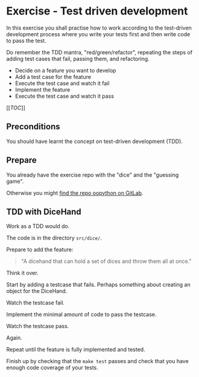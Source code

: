 Exercise - Test driven development
==========================

In this exercise you shall practise how to work according to the test-driven development process where you write your tests first and then write code to pass the test.

Do remember the TDD mantra, "red/green/refactor", repeating the steps of adding test cases that fail, passing them, and refactoring.

* Decide on a feature you want to develop
* Add a test case for the feature
* Execute the test case and watch it fail
* Implement the feature
* Execute the test case and watch it pass

[[_TOC_]]



Preconditions
--------------------------

You should have learnt the concept on test-driven development (TDD).



Prepare
--------------------------

You already have the exercise repo with the "dice" and the "guessing game".

Otherwise you might [find the repo oopython on GitLab](https://gitlab.com/mikael-roos/oopython).



TDD with DiceHand
--------------------------

Work as a TDD would do.

The code is in the directory `src/dice/`.

Prepare to add the feature:

> "A dicehand that can hold a set of dices and throw them all at once."

Think it over.

Start by adding a testcase that fails. Perhaps something about creating an object for the DiceHand.

Watch the testcase fail.

Implement the minimal amount of code to pass the testcase.

Watch the testcase pass.

Again.

Repeat until the feature is fully implemented and tested.

Finish up by checking that the `make test` passes and check that you have enough code coverage of your tests.


<!--
Exercise 2 - Guess my number
--------------------------

The code is in the directory `src/guess/`.

Add a timer so you can time how long it takes for the player to guess the right number. Save the data to the log/highscore file as game statistics.

Make an option where the computer tries to guess the number by itself. The computer should be the one who guesses the number.

You can allow the computer to have as many guesses as it wants.

You can add two or more strategies that the computer can use, for exampe an optimal strategy that you implement or a random guessing strategy.

Work as a TDD would do. If it feels hard to work as TTD, reflect on why that is and do put in some extra effort to actually do it the TDD way.

Finish up by checking that the `make test` passes and check that you have enough code coverage of your tests.
-->
